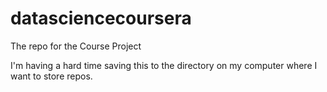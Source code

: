datasciencecoursera
===================

The repo for the Course Project

I'm having a hard time saving this to the directory on my computer where I want to store repos.
